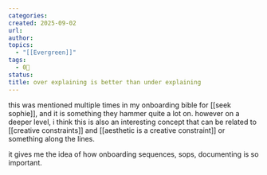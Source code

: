 ```yaml
---
categories:
created: 2025-09-02
url:
author:
topics:
  - "[[Evergreen]]"
tags:
  - 0🌲
status:
title: over explaining is better than under explaining
---
```

this was mentioned multiple times in my onboarding bible for [[seek sophie]], and it is something they hammer quite a lot on. however on a deeper level, i think this is also an interesting concept that can be related to [[creative constraints]] and [[aesthetic is a creative constraint]] or something along the lines. 

it gives me the idea of how onboarding sequences, sops, documenting is so important.